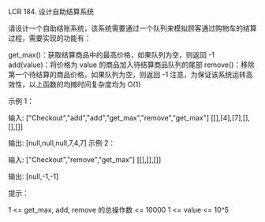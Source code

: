 LCR 184. 设计自助结算系统

请设计一个自助结账系统，该系统需要通过一个队列来模拟顾客通过购物车的结算过程，需要实现的功能有：

get_max()：获取结算商品中的最高价格，如果队列为空，则返回 -1
add(value)：将价格为 value 的商品加入待结算商品队列的尾部
remove()：移除第一个待结算的商品价格，如果队列为空，则返回 -1
注意，为保证该系统运转高效性，以上函数的均摊时间复杂度均为 O(1)

 

示例 1：

输入: 
["Checkout","add","add","get_max","remove","get_max"]
[[],[4],[7],[],[],[]]

输出: [null,null,null,7,4,7]
示例 2：

输入: 
["Checkout","remove","get_max"]
[[],[],[]]

输出: [null,-1,-1]
 

提示：

1 <= get_max, add, remove 的总操作数 <= 10000
1 <= value <= 10^5